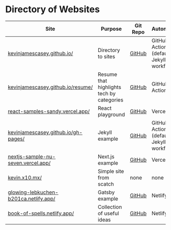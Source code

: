 
# Directory of Websites

| Site  |  Purpose | Git Repo | Automation | Hosting | Tech |
| -------- | ------- | ------- | ------- | ------- | ------- | 
|[kevinjamescasey.github.io/](https://kevinjamescasey.github.io/) | Directory to sites | [GitHub](https://github.com/kevinjamescasey/kevinjamescasey.github.io) | GitHub Actions (default Jekyll workflow) | GitHub Pages | Markdown |
|[kevinjamescasey.github.io/resume/](https://kevinjamescasey.github.io/resume/) | Resume that highlights tech by categories | [GitHub](https://github.com/kevinjamescasey/resume/) | GitHub Actions | GitHub Pages | Next.js |
|[react-samples-sandy.vercel.app/](https://react-samples-sandy.vercel.app/) | React playground | [GitHub](https://github.com/kevinjamescasey/react-samples)| Vercel | Vercel | Next.js |
|[kevinjamescasey.github.io/gh-pages/](https://kevinjamescasey.github.io/gh-pages/) | Jekyll example | [GitHub](https://github.com/kevinjamescasey/gh-pages/tree/jekyll-entry) | GitHub Actions (default Jekyll workflow) | GitHub Pages | Jekyll |
|[nextjs-sample-nu-seven.vercel.app/](https://nextjs-sample-nu-seven.vercel.app/) | Next.js example | [GitHub](https://github.com/kevinjamescasey/nextjs-sample) | Vercel | Vercel | Next.js | 
|[kevin.x10.mx/](https://kevin.x10.mx/) | Simple site from scatch | none | none | [https://x10hosting.com/](https://x10hosting.com/) | HTML |
|[glowing-lebkuchen-b201ca.netlify.app/](https://glowing-lebkuchen-b201ca.netlify.app/) | Gatsby example | [GitHub](https://github.com/kevinjamescasey/gatsby-example) | Netlify | Netlify | Gatsby |
|[book-of-spells.netlify.app/](https://book-of-spells.netlify.app/) | Collection of useful ideas | [GitHub](https://github.com/kevinjamescasey/spellbook) | Netlify | Netlify | Gatsby |

